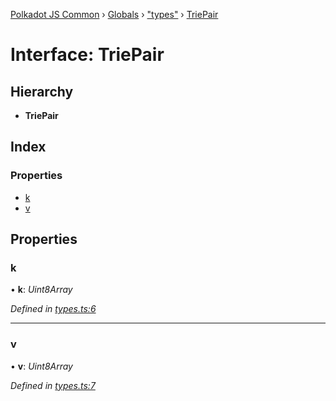[Polkadot JS Common](../README.md) › [Globals](../globals.md) › ["types"](../modules/_types_.md) › [TriePair](_types_.triepair.md)

# Interface: TriePair

## Hierarchy

* **TriePair**

## Index

### Properties

* [k](_types_.triepair.md#k)
* [v](_types_.triepair.md#v)

## Properties

###  k

• **k**: *Uint8Array*

*Defined in [types.ts:6](https://github.com/polkadot-js/common/blob/241febb7/packages/trie-hash/src/types.ts#L6)*

___

###  v

• **v**: *Uint8Array*

*Defined in [types.ts:7](https://github.com/polkadot-js/common/blob/241febb7/packages/trie-hash/src/types.ts#L7)*

